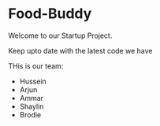 # Food-Buddy

Welcome to our Startup Project.


Keep upto date with the latest code we have
 
THis is our team:
* Hussein
* Arjun
* Ammar
* Shaylin
* Brodie
